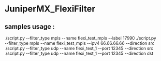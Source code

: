 # JuniperMX_FlexiFilter



## samples usage :
./script.py --filter_type mpls --name flexi_test_mpls --label 17990
./script.py --filter_type mpls --name flexi_test_mpls --ipv4 66.66.66.66 --direction src
./script.py --filter_type udp --name flexi_test_1 --port 12345 --direction src
./script.py --filter_type udp --name flexi_test_1 --port 12345 --direction dst

